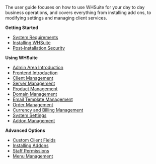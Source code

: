 The user guide focuses on how to use WHSuite for your day to day business operations, and covers everything from installing add ons, to modifying settings and managing client services.

**Getting Started**
* [System Requirements](./Getting_Started/System_Requirements)
* [Installing WHSuite](./Getting_Started/Installing_WHSuite)
* [Post-Installation Security](./Getting_Started/Post-Installation_Security)

**Using WHSuite**
* [Admin Area Introduction](./Using_WHSuite/Admin_Area_Introduction)
* [Frontend Introduction](./Using_WHSuite/Frontend_Introduction)
* [Client Management](./Using_WHSuite/Client_Management)
* [Server Management](./Using_WHSuite/Server_Management)
* [Product Management](./Using_WHSuite/Product_Management)
* [Domain Management](./Using_WHSuite/Domain_Management)
* [Email Template Management](./Using_WHSuite/Email_Template_Management)
* [Order Management](./Using_WHSuite/Order_Management)
* [Currency and Billing Management](./Using_WHSuite/Currency_and_Billing_Management)
* [System Settings](./Using_WHSuite/System_Settings)
* [Addon Management](./Using_WHSuite/Addon_Management)

**Advanced Options**
* [Custom Client Fields](./Advanced_Options/Custom_Client_Fields)
* [Installing Addons](./Advanced_Options/Installing_Addons)
* [Staff Permissions](./Advanced_Options/Staff_Permissions)
* [Menu Management](./Advanced_Options/Menu_Management)
